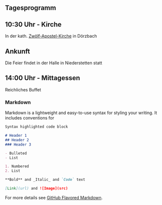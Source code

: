 ## Tagesprogramm

## 10:30 Uhr - Kirche
In der kath. [Zwölf-Apostel-Kirche](https://goo.gl/maps/H3DvSGBLtHUXh3wZ6) in Dörzbach

<p class="ankunft"></p>

## Ankunft
Die Feier findet in der Halle in Niederstetten statt

## 14:00 Uhr - Mittagessen
Reichliches Buffet


### Markdown

Markdown is a lightweight and easy-to-use syntax for styling your writing. It includes conventions for

```markdown
Syntax highlighted code block

# Header 1
## Header 2
### Header 3

- Bulleted
- List

1. Numbered
2. List

**Bold** and _Italic_ and `Code` text

[Link](url) and ![Image](src)
```

For more details see [GitHub Flavored Markdown](https://guides.github.com/features/mastering-markdown/).

